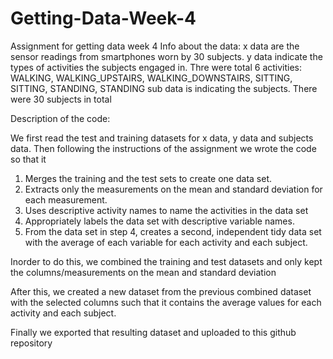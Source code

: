 # Getting-Data-Week-4
Assignment for getting data week 4
Info about the data:
x data are the sensor readings from smartphones worn by 30 subjects.
y data indicate the types of activities the subjects engaged in. Thre were total 6 activities: WALKING, WALKING_UPSTAIRS, WALKING_DOWNSTAIRS, SITTING, SITTING, STANDING, STANDING 
sub data is indicating the subjects. There were 30 subjects in total

Description of the code:

We first read the test and training datasets for x data, y data and subjects data. Then following the instructions of the assignment we wrote the code so that it 

1. Merges the training and the test sets to create one data set.
2. Extracts only the measurements on the mean and standard deviation for each measurement.
3. Uses descriptive activity names to name the activities in the data set
4. Appropriately labels the data set with descriptive variable names.
5. From the data set in step 4, creates a second, independent tidy data set with the average of each variable for each activity and each subject.


Inorder to do this, we  combined the training and test datasets and only kept the columns/measurements on the mean and standard deviation

After this, we created a new dataset from the previous combined dataset with the selected columns such that it contains the average values for each activity and each subject.

Finally we exported that resulting dataset and uploaded to this github repository 
